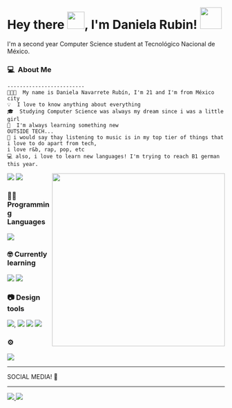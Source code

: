 <h1>Hey there <img src="https://media2.giphy.com/media/v1.Y2lkPTc5MGI3NjExdDVoMWxobHc0dmV1bDA4MjIyMDJjYmJmNWlnMjlwOTVmMjNiN2ZwMCZlcD12MV9pbnRlcm5hbF9naWZfYnlfaWQmY3Q9Zw/IcJ6n6VJNjRNS/giphy.gif" width="40px">, I'm Daniela Rubin! <img src="https://i.pinimg.com/originals/1d/50/75/1d5075419e06e9dd9e9a8e5a0d1935b4.png" width="50px"> </h1>

I'm a second year Computer Science student at Tecnológico Nacional de México.

### 💻 &nbsp;About Me 
```
-------------------------
👩🏻‍💻  My name is Daniela Navarrete Rubín, I'm 21 and I'm from México city
💡  I love to know anything about everything
🎓  Studying Computer Science was always my dream since i was a little girl
📖  I'm always learning something new
OUTSIDE TECH...
🎵 i would say thay listening to music is in my top tier of things that i love to do apart from tech,
i love r&b, rap, pop, etc
💻 also, i love to learn new languages! I'm trying to reach B1 german this year.
```
<picture> <img align="right" src="https://media2.giphy.com/media/v1.Y2lkPTc5MGI3NjExODFvcWQ2YmhpMzRpcGt2ZHpkcnpvZDkyM3ViOTUxa3dlcWdjMWMxaiZlcD12MV9pbnRlcm5hbF9naWZfYnlfaWQmY3Q9Zw/28AEi3TIvtSP6/giphy.gif" width = 400px></picture>
 <p align="left">
  <img src="https://img.shields.io/badge/Focus-Backend%20Development-dodgerblue" />
  <img src="https://img.shields.io/badge/Languages-English-dodgerblue" />
</p>

### 👨‍💻 Programming Languages

  <img src="https://img.shields.io/badge/java-%23ED8B00.svg?style=for-the-badge&logo=openjdk&logoColor=white">

### 🤓 Currently learning
<img src="https://img.shields.io/badge/python-3670A0?style=for-the-badge&logo=python&logoColor=ffdd54"> <img src="https://img.shields.io/badge/javascript-%23323330.svg?style=for-the-badge&logo=javascript&logoColor=%23F7DF1E"> 

### 📷 Design tools
<img src="https://img.shields.io/badge/Adobe%20After%20Effects-9999FF.svg?style=for-the-badge&logo=Adobe%20After%20Effects&logoColor=white">, <img src="https://img.shields.io/badge/Adobe%20Lightroom-31A8FF.svg?style=for-the-badge&logo=Adobe%20Lightroom&logoColor=white"> <img src="https://img.shields.io/badge/adobe%20photoshop-%2331A8FF.svg?style=for-the-badge&logo=adobe%20photoshop&logoColor=white"> <img src="https://img.shields.io/badge/Adobe%20Premiere%20Pro-9999FF.svg?style=for-the-badge&logo=Adobe%20Premiere%20Pro&logoColor=white">

### ⚙️
<img src="https://img.shields.io/badge/Visual%20Studio-5C2D91.svg?style=for-the-badge&logo=visual-studio&logoColor=white">

<hr>
SOCIAL MEDIA! 🌸 <hr>
<a href= "https://mx.linkedin.com/in/daniela-navarrete-rubín-b7b548246" target="_blank"> <img src="https://img.shields.io/badge/linkedin-%230077B5.svg?style=for-the-badge&logo=linkedin&logoColor=white"> </a> 
<a href= "https://www.instagram.com/daanielarubin" target="_blank"> <img src="https://img.shields.io/badge/Instagram-%23E4405F.svg?style=for-the-badge&logo=Instagram&logoColor=white"> </a> 
